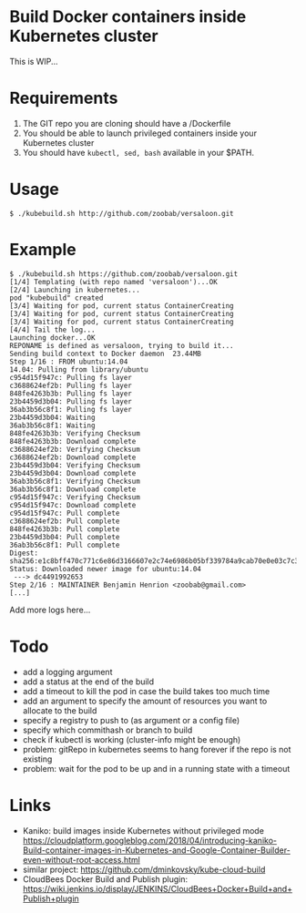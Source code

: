Build Docker containers inside Kubernetes cluster
=================================================

This is WIP...

Requirements
============

1. The GIT repo you are cloning should have a /Dockerfile
2. You should be able to launch privileged containers inside your Kubernetes cluster
3. You should have `kubectl, sed, bash` available in your $PATH.

Usage
=====

```
$ ./kubebuild.sh http://github.com/zoobab/versaloon.git
```

Example
=======

```
$ ./kubebuild.sh https://github.com/zoobab/versaloon.git
[1/4] Templating (with repo named 'versaloon')...OK
[2/4] Launching in kubernetes...
pod "kubebuild" created
[3/4] Waiting for pod, current status ContainerCreating
[3/4] Waiting for pod, current status ContainerCreating
[3/4] Waiting for pod, current status ContainerCreating
[4/4] Tail the log...
Launching docker...OK
REPONAME is defined as versaloon, trying to build it...
Sending build context to Docker daemon  23.44MB
Step 1/16 : FROM ubuntu:14.04
14.04: Pulling from library/ubuntu
c954d15f947c: Pulling fs layer
c3688624ef2b: Pulling fs layer
848fe4263b3b: Pulling fs layer
23b4459d3b04: Pulling fs layer
36ab3b56c8f1: Pulling fs layer
23b4459d3b04: Waiting
36ab3b56c8f1: Waiting
848fe4263b3b: Verifying Checksum
848fe4263b3b: Download complete
c3688624ef2b: Verifying Checksum
c3688624ef2b: Download complete
23b4459d3b04: Verifying Checksum
23b4459d3b04: Download complete
36ab3b56c8f1: Verifying Checksum
36ab3b56c8f1: Download complete
c954d15f947c: Verifying Checksum
c954d15f947c: Download complete
c954d15f947c: Pull complete
c3688624ef2b: Pull complete
848fe4263b3b: Pull complete
23b4459d3b04: Pull complete
36ab3b56c8f1: Pull complete
Digest: sha256:e1c8bff470c771c6e86d3166607e2c74e6986b05bf339784a9cab70e0e03c7c3
Status: Downloaded newer image for ubuntu:14.04
 ---> dc4491992653
Step 2/16 : MAINTAINER Benjamin Henrion <zoobab@gmail.com>
[...]
```

Add more logs here...

Todo
====

* add a logging argument
* add a status at the end of the build
* add a timeout to kill the pod in case the build takes too much time
* add an argument to specify the amount of resources you want to allocate to the build
* specify a registry to push to (as argument or a config file)
* specify which commithash or branch to build
* check if kubectl is working (cluster-info might be enough)
* problem: gitRepo in kubernetes seems to hang forever if the repo is not existing
* problem: wait for the pod to be up and in a running state with a timeout

Links
=====

* Kaniko: build images inside Kubernetes without privileged mode https://cloudplatform.googleblog.com/2018/04/introducing-kaniko-Build-container-images-in-Kubernetes-and-Google-Container-Builder-even-without-root-access.html
* similar project: https://github.com/dminkovsky/kube-cloud-build
* CloudBees Docker Build and Publish plugin: https://wiki.jenkins.io/display/JENKINS/CloudBees+Docker+Build+and+Publish+plugin
